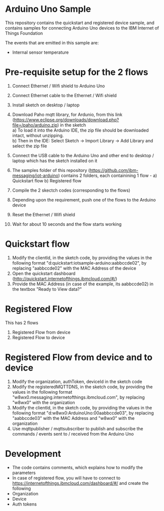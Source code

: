 Arduino Uno Sample
====================

This repository contains the quickstart and registered device sample, and contains samples for connecting Arduino Uno devices to the IBM Internet of Things Foundation

The events that are emitted in this sample are:

+ Internal sensor temperature 


Pre-requisite setup for the 2 flows
============================
1. Connect Ethernet / Wifi shield to Arduino Uno
2. Connect Ethernet cable to the Ethernet / Wifi shield 
3. Install sketch on desktop / laptop
4. Download Paho mqtt library, for Ardunio, from this link (https://www.eclipse.org/downloads/download.php?file=/paho/arduino.zip) in the sketch  
	a) To load it into the Arduino IDE, the zip file should be downloaded intact, without unzipping.  
	b) Then in the IDE: Select Sketch -> Import Library -> Add Library  and select the zip file  

5. Connect the USB cable to the Arduino Uno and other end to desktop / laptop which has the sketch installed on it
6. The samples folder of this repository (https://github.com/ibm-messaging/iot-arduino) contains 2 folders, each containining 1 flow - 
	a) Quickstart flow
	b) Registered flow
7. Compile the 2 skectch codes (corresponding to the flows)
8. Depending upon the requirement, push one of the flows to the Arduino device
9. Reset the Ethernet / Wifi shield
10. Wait for about 10 seconds and the flow starts working


Quickstart flow
=======================
1. Modify the clientId, in the sketch code, by providing the values in the following format "d:quickstart:iotsample-arduino:aabbccde02", by replacing "aabbccde02" with the MAC Address of the device
2. Open the quickstart dashboard (http://quickstart.internetofthings.ibmcloud.com/#/) 
3. Provide the MAC Address (in case of the example, its aabbccde02) in the textbox "Ready to View data?"


Registered Flow
===============================
This has 2 flows
1) Registered Flow from device
2) Registered Flow to device

Registered Flow from device and to device
===========================================
1. Modify the organization, authToken, deviceId in the sketch code
2. Modify the registeredMQTTDNS, in the sketch code, by providing the values in the following format "w8wx0.messaging.internetofthings.ibmcloud.com", by replacing "w8wx0" with the organization
3. Modify the clientId, in the sketch code, by providing the values in the following format "d:w8wx0:ArduinoUno:00aabbccde03", by replacing "aabbccde03" with the MAC Address and "w8wx0" with the organization
4. Use mqttpublisher / mqttsubscriber to publish and subscribe the commands / events sent to / received from the Arduino Uno


Development
===============================
+ The code contains comments, which explains how to modify the parameters
+ In case of registered flow, you will have to connect to https://internetofthings.ibmcloud.com/dashboard/#/ and create the following
+ Organization
+ Device
+ Auth tokens

